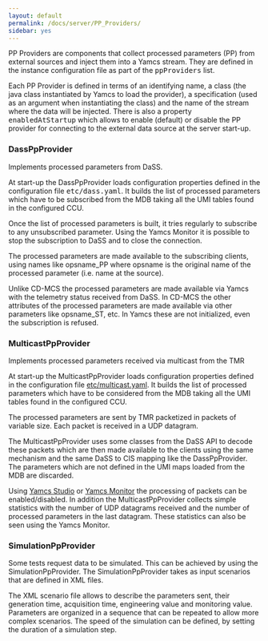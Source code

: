 ```yaml
---
layout: default
permalink: /docs/server/PP_Providers/
sidebar: yes
---
```


PP Providers are components that collect processed parameters (PP) from external sources and inject them into a Yamcs stream. They are defined in the instance configuration file as part of the <tt>ppProviders</tt> list.

Each PP Provider is defined in terms of an identifying name, a class (the java class instantiated by Yamcs to load the provider), a specification (used as an argument when instantiating the class) and the name of the stream where the data will be injected. There is also a property <tt>enabledAtStartup</tt> which allows to enable (default) or disable the PP provider for connecting to the external data source at the server start-up.

### DassPpProvider
Implements processed parameters from DaSS.

At start-up the DassPpProvider loads configuration properties defined in the configuration file <tt>etc/dass.yaml</tt>. It builds the list of processed parameters which have to be subscribed from the MDB taking all the UMI tables found in the configured CCU.

Once the list of processed parameters is built, it tries regularly to subscribe to any unsubscribed parameter. Using the Yamcs Monitor it is possible to stop the subscription to DaSS and to close the connection.

The processed parameters are made available to the subscribing clients, using names like opsname_PP where opsname is the original name of the processed parameter (i.e. name at the source).
        
Unlike CD-MCS the processed parameters are made available via Yamcs with the telemetry status received from DaSS. In CD-MCS the other attributes of the processed parameters are made available via other parameters like opsname_ST, etc. In Yamcs these are not initialized, even the subscription is refused.

### MulticastPpProvider
Implements processed parameters received via multicast from the TMR

At start-up the MulticastPpProvider loads configuration properties defined in the configuration file [etc/multicast.yaml](/docs/server/multicast.yaml). It builds the list of processed parameters which have to be considered from the MDB taking all the UMI tables found in the configured CCU.

The processed parameters are sent by TMR packetized in packets of variable size. Each packet is received in a UDP datagram.

The MulticastPpProvider uses some classes from the DaSS API to decode these packets which are then made available to the clients using the same mechanism and the same DaSS to CIS mapping like the DassPpProvider. The parameters which are not defined in the UMI maps loaded from the MDB are discarded.

Using [Yamcs Studio](/docs/studio/) or [Yamcs Monitor](/docs/tools/Yamcs_Monitor/) the processing of packets can be enabled/disabled. In addition the MulticastPpProvider collects simple statistics with the number of UDP datagrams received and the number of processed parameters in the last datagram. These statistics can also be seen using the Yamcs Monitor.

### SimulationPpProvider
Some tests request data to be simulated. This can be achieved by using the SimulationPpProvider. The SimulationPpProvider takes as input scenarios that are defined in XML files.

The XML scenario file allows to describe the parameters sent, their generation time, acquisition time, engineering value and monitoring value. Parameters are organized in a sequence that can be repeated to allow more complex scenarios. The speed of the simulation can be defined, by setting the duration of a simulation step.

